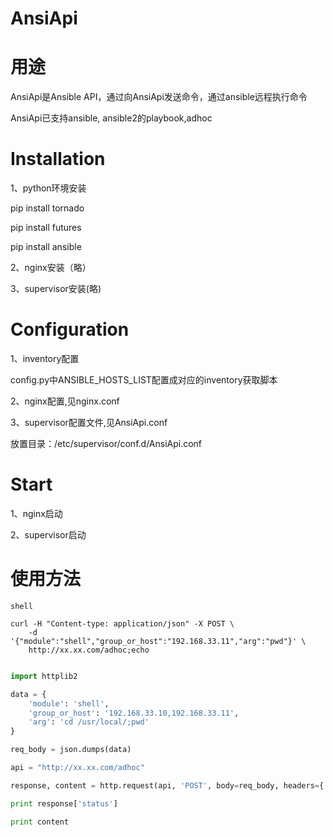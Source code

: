 # AnsiApi

# 用途

AnsiApi是Ansible API，通过向AnsiApi发送命令，通过ansible远程执行命令

AnsiApi已支持ansible, ansible2的playbook,adhoc

# Installation

1、python环境安装

pip install tornado

pip install futures

pip install ansible

2、nginx安装（略）

3、supervisor安装(略)

# Configuration

1、inventory配置

config.py中ANSIBLE_HOSTS_LIST配置成对应的inventory获取脚本

2、nginx配置,见nginx.conf

3、supervisor配置文件,见AnsiApi.conf

放置目录：/etc/supervisor/conf.d/AnsiApi.conf

# Start

1、nginx启动

2、supervisor启动

# 使用方法

```shell
shell

curl -H "Content-type: application/json" -X POST \
 	-d '{"module":"shell","group_or_host":"192.168.33.11","arg":"pwd"}' \
 	http://xx.xx.com/adhoc;echo
```
```python

import httplib2

data = {
	'module': 'shell',
    'group_or_host': '192.168.33.10,192.168.33.11',
    'arg': 'cd /usr/local/;pwd'
}

req_body = json.dumps(data)

api = "http://xx.xx.com/adhoc"

response, content = http.request(api, 'POST', body=req_body, headers={'Content-Type': 'application/json'})

print response['status']

print content
```
